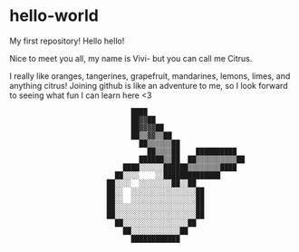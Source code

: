 # hello-world
My first repository!
Hello hello!

Nice to meet you all, my name is Vivi- but you can call me Citrus. 

I really like oranges, tangerines, grapefruit, mandarines, lemons, limes, and anything citrus!
Joining github is like an adventure to me, so I look forward to seeing what fun I can learn here <3

                                  ████                                                  
                                  ██▓▓██                                                
                                  ██▓▓▓▓██                                              
                                  ██▒▒▓▓▒▒██                                            
                                    ██▒▒▒▒▒▒██                                          
                                      ██▒▒▒▒██    ██████████                            
                                    ██████▒▒██  ██▒▒▒▒▒▒▒▒▒▒██                          
                                ████░░░░░░██████▒▒▒▒▒▒▒▒████                            
                              ██░░░░    ░░██████████████                                
                            ██░░░░  ░░░░░░░░██░░██                                      
                            ██░░  ░░░░░░░░░░░░░░░░██                                    
                            ██░░  ░░░░░░░░░░░░░░░░██                                    
                            ██░░░░░░░░░░░░░░░░░░░░██                                    
                            ██░░░░░░░░░░░░░░░░░░░░██                                    
                              ██░░░░░░░░░░░░░░░░██                                      
                                ██░░░░░░░░░░░░██                                        
                                  ████████████                                          

